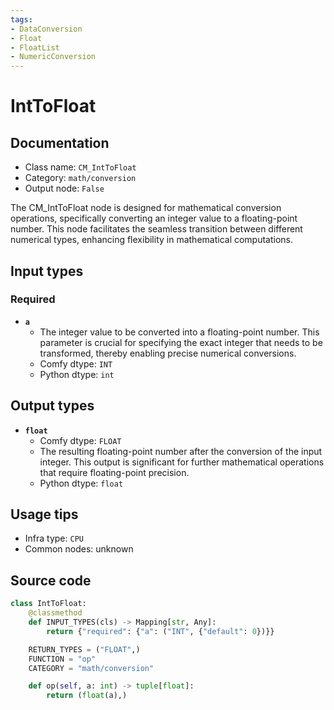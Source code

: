 ```yaml
---
tags:
- DataConversion
- Float
- FloatList
- NumericConversion
---
```


# IntToFloat
## Documentation
- Class name: `CM_IntToFloat`
- Category: `math/conversion`
- Output node: `False`

The CM_IntToFloat node is designed for mathematical conversion operations, specifically converting an integer value to a floating-point number. This node facilitates the seamless transition between different numerical types, enhancing flexibility in mathematical computations.
## Input types
### Required
- **`a`**
    - The integer value to be converted into a floating-point number. This parameter is crucial for specifying the exact integer that needs to be transformed, thereby enabling precise numerical conversions.
    - Comfy dtype: `INT`
    - Python dtype: `int`
## Output types
- **`float`**
    - Comfy dtype: `FLOAT`
    - The resulting floating-point number after the conversion of the input integer. This output is significant for further mathematical operations that require floating-point precision.
    - Python dtype: `float`
## Usage tips
- Infra type: `CPU`
- Common nodes: unknown


## Source code
```python
class IntToFloat:
    @classmethod
    def INPUT_TYPES(cls) -> Mapping[str, Any]:
        return {"required": {"a": ("INT", {"default": 0})}}

    RETURN_TYPES = ("FLOAT",)
    FUNCTION = "op"
    CATEGORY = "math/conversion"

    def op(self, a: int) -> tuple[float]:
        return (float(a),)

```
